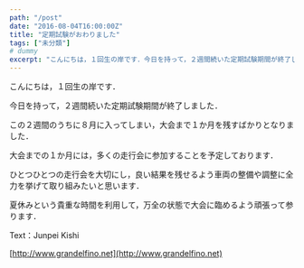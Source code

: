```yaml
---
path: "/post"
date: "2016-08-04T16:00:00Z"
title: "定期試験がおわりました"
tags: ["未分類"]
# dummy
excerpt: "こんにちは，１回生の岸です．今日を持って，２週間続いた定期試験期間が終了しました．この２週間のうちに８月に入ってしまい，大会まで１か月を残すばかりとなり..."
---
```




こんにちは，１回生の岸です．

今日を持って，２週間続いた定期試験期間が終了しました．

この２週間のうちに８月に入ってしまい，大会まで１か月を残すばかりとなりました．

大会までの１か月には，多くの走行会に参加することを予定しております．

ひとつひとつの走行会を大切にし，良い結果を残せるよう車両の整備や調整に全力を挙げて取り組みたいと思います．

夏休みという貴重な時間を利用して，万全の状態で大会に臨めるよう頑張って参ります．

Text：Junpei Kishi

[http://www.grandelfino.net](http://www.grandelfino.net)

